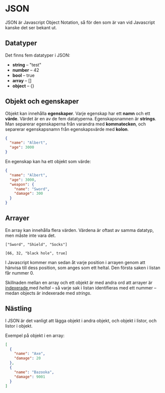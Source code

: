 # JSON

JSON är Javascript Object Notation, så för den som är van vid Javascript kanske det ser bekant ut.

## Datatyper

Det finns fem datatyper i JSON:

* **string** – "test"
* **number** – 42
* **bool** – true
* **array** – \[]
* **object** – {}

## Objekt och egenskaper

Objekt kan innehålla **egenskaper**. Varje egenskap har ett **namn** och ett **värde**. Värdet är en av de fem datatyperna. Egenskapsnamnen är **strings**. Man separerar egenskaperna från varandra med **kommatecken**, och separerar egenskapsnamn från egenskapsvärde med **kolon**.

```json
{
  "name": "Albert",
  "age": 3000
}
```

En egenskap kan ha ett objekt som värde:

```json
{
  "name": "Albert",
  "age": 3000,
  "weapon": {
    "name": "Sword",
    "damage": 300
  }
}
```

## Arrayer

En array kan innehålla flera värden. Värdena är oftast av samma datatyp, men måste inte vara det.

```
["Sword", "Shield", "Socks"]
```

```
[66, 32, "black hole", true]
```

I Javascript kommer man sedan åt varje position i arrayen genom att hänvisa till dess position, som anges som ett heltal. Den första saken i listan får nummer 0.

Skillnaden mellan en array och ett objekt är med andra ord att arrayer är [indexerade ](../../grundlaggande/listor-och-arrayer.md#indexering)med _heltal_ – så varje sak i listan identifieras med ett nummer – medan objects är indexerade med _strings_.

## Nästling

I JSON är det vanligt att lägga objekt i andra objekt, och objekt i listor, och listor i objekt.

Exempel på objekt i en array:

```json
[
  {
    "name": "Axe",
    "damage": 20
  },
  {
    "name": "Bazooka",
    "damage": 9001
  }
]
```
